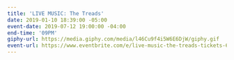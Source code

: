```yaml
---
title: 'LIVE MUSIC: The Treads'
date: 2019-01-10 18:39:00 -05:00
event-date: 2019-07-12 19:00:00 -04:00
end-time: '09PM'
giphy-url: https://media.giphy.com/media/l46Cu9f4i5W6E6DjW/giphy.gif
event-url: https://www.eventbrite.com/e/live-music-the-treads-tickets-63450724826
---
```


